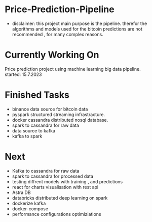 # Price-Prediction-Pipeline
- disclaimer:
this project main purpose is the pipeline.
therefor the algorithms and models used for the bitcoin predictions are not recommended , for many complex reasons.
# Currently Working On

Price prediction project using machine learning big data pipeline.  
started: 15.7.2023  

# Finished Tasks
- binance data source for bitcoin data
- pyspark structured streaming infrastracture.
- docker cassandra distributed nosql database. 
- spark to cassandra for raw data
- data source to kafka
- kafka to spark

# Next 
- Kafka to cassandra for raw data
- spark to cassandra for processed data
- testing diffrent models with training , and predictions
- react for charts visualisation with rest api
- Astra DB
- databricks distributed deep learning on spark
- dockerize kafka
- docker-compose
- performance configurations optimiziations


